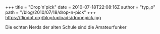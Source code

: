 +++
title = "Drop'n'pick"
date = 2010-07-18T22:08:16Z
author = "typ_o"
path = "/blog/2010/07/18/drop-n-pick"
+++
<https://flipdot.org/blog/uploads/dropnpick.jpg>  
  
Die echten Nerds der alten Schule sind die Amateurfunker
